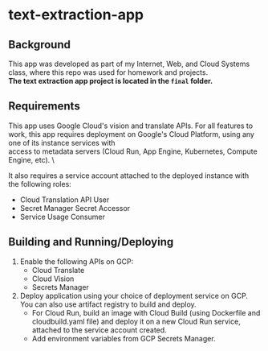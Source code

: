 # text-extraction-app

## Background
This app was developed as part of my Internet, Web, and Cloud Systems class, where this repo was used for homework and projects. \
**The text extraction app project is located in the `final` folder.**


## Requirements

This app uses Google Cloud's vision and translate APIs.
For all features to work, this app requires deployment on Google's Cloud Platform, using any one of its instance services with \
access to metadata servers (Cloud Run, App Engine, Kubernetes, Compute Engine, etc). \

It also requires a service account attached to the deployed instance with the following roles:
* Cloud Translation API User
* Secret Manager Secret Accessor
* Service Usage Consumer

## Building and Running/Deploying

1. Enable the following APIs on GCP: 
    * Cloud Translate
    * Cloud Vision
    * Secrets Manager
2. Deploy application using your choice of deployment service on GCP. You can also use artifact registry to build and deploy.
    * For Cloud Run, build an image with Cloud Build (using Dockerfile and cloudbuild.yaml file) and deploy it on a new Cloud Run service, attached to the service account created.
    * Add environment variables from GCP Secrets Manager.
